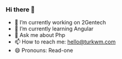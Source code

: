 ### Hi there 👋

- 🔭 I’m currently working on 2Gentech
- 🌱 I’m currently learning Angular
- 💬 Ask me about Php
- 📫 How to reach me: hello@turkwm.com
- 😄 Pronouns: Read-one
